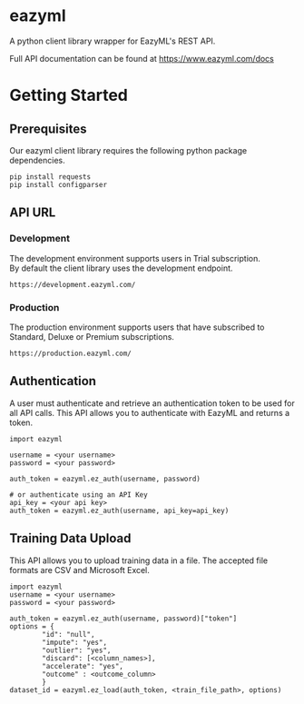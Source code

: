 # eazyml
A python client library wrapper for EazyML's REST API. 

Full API documentation can be found at https://www.eazyml.com/docs

# Getting Started

## Prerequisites
Our eazyml client library requires the following python package dependencies.
```
pip install requests
pip install configparser
```

## API URL
### Development
The development environment supports users in Trial subscription.  
By default the client library uses the development endpoint.
```
https://development.eazyml.com/
```

### Production
The production environment supports users that have subscribed to Standard, Deluxe or Premium subscriptions.
```
https://production.eazyml.com/
```

## Authentication
A user must authenticate and retrieve an authentication token to be used for all API calls. This API allows you to authenticate with EazyML and returns a token.
```
import eazyml

username = <your username>
password = <your password>

auth_token = eazyml.ez_auth(username, password)

# or authenticate using an API Key
api_key = <your api key>
auth_token = eazyml.ez_auth(username, api_key=api_key)
```

## Training Data Upload
This API allows you to upload training data in a file. The accepted file formats are CSV and Microsoft Excel.
```
import eazyml
username = <your username>
password = <your password>

auth_token = eazyml.ez_auth(username, password)["token"]
options = {
        "id": "null",
        "impute": "yes",
        "outlier": "yes",
        "discard": [<column_names>],        
        "accelerate": "yes",
        "outcome" : <outcome_column>
        }
dataset_id = eazyml.ez_load(auth_token, <train_file_path>, options)
```
